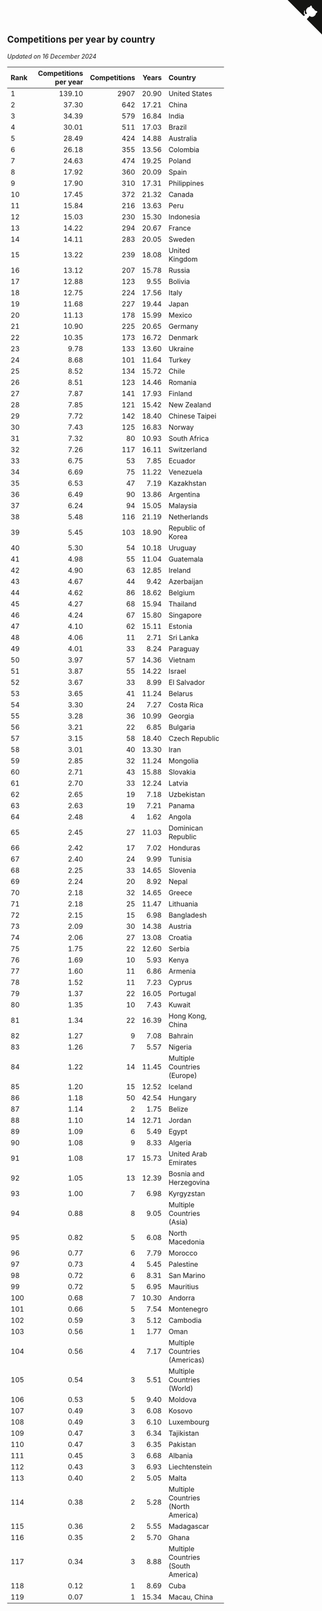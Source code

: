 ## Competitions per year by country

*Updated on 16 December 2024*

| Rank | Competitions per year | Competitions | Years | Country |
| :--- | ---: | ---: | ---: | :--- |
| 1 | 139.10 | 2907 | 20.90 | United States |
| 2 | 37.30 | 642 | 17.21 | China |
| 3 | 34.39 | 579 | 16.84 | India |
| 4 | 30.01 | 511 | 17.03 | Brazil |
| 5 | 28.49 | 424 | 14.88 | Australia |
| 6 | 26.18 | 355 | 13.56 | Colombia |
| 7 | 24.63 | 474 | 19.25 | Poland |
| 8 | 17.92 | 360 | 20.09 | Spain |
| 9 | 17.90 | 310 | 17.31 | Philippines |
| 10 | 17.45 | 372 | 21.32 | Canada |
| 11 | 15.84 | 216 | 13.63 | Peru |
| 12 | 15.03 | 230 | 15.30 | Indonesia |
| 13 | 14.22 | 294 | 20.67 | France |
| 14 | 14.11 | 283 | 20.05 | Sweden |
| 15 | 13.22 | 239 | 18.08 | United Kingdom |
| 16 | 13.12 | 207 | 15.78 | Russia |
| 17 | 12.88 | 123 | 9.55 | Bolivia |
| 18 | 12.75 | 224 | 17.56 | Italy |
| 19 | 11.68 | 227 | 19.44 | Japan |
| 20 | 11.13 | 178 | 15.99 | Mexico |
| 21 | 10.90 | 225 | 20.65 | Germany |
| 22 | 10.35 | 173 | 16.72 | Denmark |
| 23 | 9.78 | 133 | 13.60 | Ukraine |
| 24 | 8.68 | 101 | 11.64 | Turkey |
| 25 | 8.52 | 134 | 15.72 | Chile |
| 26 | 8.51 | 123 | 14.46 | Romania |
| 27 | 7.87 | 141 | 17.93 | Finland |
| 28 | 7.85 | 121 | 15.42 | New Zealand |
| 29 | 7.72 | 142 | 18.40 | Chinese Taipei |
| 30 | 7.43 | 125 | 16.83 | Norway |
| 31 | 7.32 | 80 | 10.93 | South Africa |
| 32 | 7.26 | 117 | 16.11 | Switzerland |
| 33 | 6.75 | 53 | 7.85 | Ecuador |
| 34 | 6.69 | 75 | 11.22 | Venezuela |
| 35 | 6.53 | 47 | 7.19 | Kazakhstan |
| 36 | 6.49 | 90 | 13.86 | Argentina |
| 37 | 6.24 | 94 | 15.05 | Malaysia |
| 38 | 5.48 | 116 | 21.19 | Netherlands |
| 39 | 5.45 | 103 | 18.90 | Republic of Korea |
| 40 | 5.30 | 54 | 10.18 | Uruguay |
| 41 | 4.98 | 55 | 11.04 | Guatemala |
| 42 | 4.90 | 63 | 12.85 | Ireland |
| 43 | 4.67 | 44 | 9.42 | Azerbaijan |
| 44 | 4.62 | 86 | 18.62 | Belgium |
| 45 | 4.27 | 68 | 15.94 | Thailand |
| 46 | 4.24 | 67 | 15.80 | Singapore |
| 47 | 4.10 | 62 | 15.11 | Estonia |
| 48 | 4.06 | 11 | 2.71 | Sri Lanka |
| 49 | 4.01 | 33 | 8.24 | Paraguay |
| 50 | 3.97 | 57 | 14.36 | Vietnam |
| 51 | 3.87 | 55 | 14.22 | Israel |
| 52 | 3.67 | 33 | 8.99 | El Salvador |
| 53 | 3.65 | 41 | 11.24 | Belarus |
| 54 | 3.30 | 24 | 7.27 | Costa Rica |
| 55 | 3.28 | 36 | 10.99 | Georgia |
| 56 | 3.21 | 22 | 6.85 | Bulgaria |
| 57 | 3.15 | 58 | 18.40 | Czech Republic |
| 58 | 3.01 | 40 | 13.30 | Iran |
| 59 | 2.85 | 32 | 11.24 | Mongolia |
| 60 | 2.71 | 43 | 15.88 | Slovakia |
| 61 | 2.70 | 33 | 12.24 | Latvia |
| 62 | 2.65 | 19 | 7.18 | Uzbekistan |
| 63 | 2.63 | 19 | 7.21 | Panama |
| 64 | 2.48 | 4 | 1.62 | Angola |
| 65 | 2.45 | 27 | 11.03 | Dominican Republic |
| 66 | 2.42 | 17 | 7.02 | Honduras |
| 67 | 2.40 | 24 | 9.99 | Tunisia |
| 68 | 2.25 | 33 | 14.65 | Slovenia |
| 69 | 2.24 | 20 | 8.92 | Nepal |
| 70 | 2.18 | 32 | 14.65 | Greece |
| 71 | 2.18 | 25 | 11.47 | Lithuania |
| 72 | 2.15 | 15 | 6.98 | Bangladesh |
| 73 | 2.09 | 30 | 14.38 | Austria |
| 74 | 2.06 | 27 | 13.08 | Croatia |
| 75 | 1.75 | 22 | 12.60 | Serbia |
| 76 | 1.69 | 10 | 5.93 | Kenya |
| 77 | 1.60 | 11 | 6.86 | Armenia |
| 78 | 1.52 | 11 | 7.23 | Cyprus |
| 79 | 1.37 | 22 | 16.05 | Portugal |
| 80 | 1.35 | 10 | 7.43 | Kuwait |
| 81 | 1.34 | 22 | 16.39 | Hong Kong, China |
| 82 | 1.27 | 9 | 7.08 | Bahrain |
| 83 | 1.26 | 7 | 5.57 | Nigeria |
| 84 | 1.22 | 14 | 11.45 | Multiple Countries (Europe) |
| 85 | 1.20 | 15 | 12.52 | Iceland |
| 86 | 1.18 | 50 | 42.54 | Hungary |
| 87 | 1.14 | 2 | 1.75 | Belize |
| 88 | 1.10 | 14 | 12.71 | Jordan |
| 89 | 1.09 | 6 | 5.49 | Egypt |
| 90 | 1.08 | 9 | 8.33 | Algeria |
| 91 | 1.08 | 17 | 15.73 | United Arab Emirates |
| 92 | 1.05 | 13 | 12.39 | Bosnia and Herzegovina |
| 93 | 1.00 | 7 | 6.98 | Kyrgyzstan |
| 94 | 0.88 | 8 | 9.05 | Multiple Countries (Asia) |
| 95 | 0.82 | 5 | 6.08 | North Macedonia |
| 96 | 0.77 | 6 | 7.79 | Morocco |
| 97 | 0.73 | 4 | 5.45 | Palestine |
| 98 | 0.72 | 6 | 8.31 | San Marino |
| 99 | 0.72 | 5 | 6.95 | Mauritius |
| 100 | 0.68 | 7 | 10.30 | Andorra |
| 101 | 0.66 | 5 | 7.54 | Montenegro |
| 102 | 0.59 | 3 | 5.12 | Cambodia |
| 103 | 0.56 | 1 | 1.77 | Oman |
| 104 | 0.56 | 4 | 7.17 | Multiple Countries (Americas) |
| 105 | 0.54 | 3 | 5.51 | Multiple Countries (World) |
| 106 | 0.53 | 5 | 9.40 | Moldova |
| 107 | 0.49 | 3 | 6.08 | Kosovo |
| 108 | 0.49 | 3 | 6.10 | Luxembourg |
| 109 | 0.47 | 3 | 6.34 | Tajikistan |
| 110 | 0.47 | 3 | 6.35 | Pakistan |
| 111 | 0.45 | 3 | 6.68 | Albania |
| 112 | 0.43 | 3 | 6.93 | Liechtenstein |
| 113 | 0.40 | 2 | 5.05 | Malta |
| 114 | 0.38 | 2 | 5.28 | Multiple Countries (North America) |
| 115 | 0.36 | 2 | 5.55 | Madagascar |
| 116 | 0.35 | 2 | 5.70 | Ghana |
| 117 | 0.34 | 3 | 8.88 | Multiple Countries (South America) |
| 118 | 0.12 | 1 | 8.69 | Cuba |
| 119 | 0.07 | 1 | 15.34 | Macau, China |


<a href="https://github.com/JustinTimeCuber/wca_statistics" class="github-corner" aria-label="View source on Github"><svg width="80" height="80" viewBox="0 0 250 250" style="fill:#151513; color:#fff; position: absolute; top: 0; border: 0; right: 0;" aria-hidden="true"><path d="M0,0 L115,115 L130,115 L142,142 L250,250 L250,0 Z"></path><path d="M128.3,109.0 C113.8,99.7 119.0,89.6 119.0,89.6 C122.0,82.7 120.5,78.6 120.5,78.6 C119.2,72.0 123.4,76.3 123.4,76.3 C127.3,80.9 125.5,87.3 125.5,87.3 C122.9,97.6 130.6,101.9 134.4,103.2" fill="currentColor" style="transform-origin: 130px 106px;" class="octo-arm"></path><path d="M115.0,115.0 C114.9,115.1 118.7,116.5 119.8,115.4 L133.7,101.6 C136.9,99.2 139.9,98.4 142.2,98.6 C133.8,88.0 127.5,74.4 143.8,58.0 C148.5,53.4 154.0,51.2 159.7,51.0 C160.3,49.4 163.2,43.6 171.4,40.1 C171.4,40.1 176.1,42.5 178.8,56.2 C183.1,58.6 187.2,61.8 190.9,65.4 C194.5,69.0 197.7,73.2 200.1,77.6 C213.8,80.2 216.3,84.9 216.3,84.9 C212.7,93.1 206.9,96.0 205.4,96.6 C205.1,102.4 203.0,107.8 198.3,112.5 C181.9,128.9 168.3,122.5 157.7,114.1 C157.9,116.9 156.7,120.9 152.7,124.9 L141.0,136.5 C139.8,137.7 141.6,141.9 141.8,141.8 Z" fill="currentColor" class="octo-body"></path></svg></a><style>.github-corner:hover .octo-arm{animation:octocat-wave 560ms ease-in-out}@keyframes octocat-wave{0%,100%{transform:rotate(0)}20%,60%{transform:rotate(-25deg)}40%,80%{transform:rotate(10deg)}}@media (max-width:500px){.github-corner:hover .octo-arm{animation:none}.github-corner .octo-arm{animation:octocat-wave 560ms ease-in-out}}</style>
